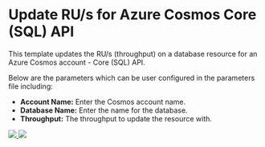 # Update RU/s for Azure Cosmos Core (SQL) API

This template updates the RU/s (throughput) on a database resource for an Azure Cosmos account - Core (SQL) API.

Below are the parameters which can be user configured in the parameters file including:

- **Account Name:** Enter the Cosmos account name.
- **Database Name:** Enter the name for the database.
- **Throughput:** The throughput to update the resource with.

<a href="https://portal.azure.com/#create/Microsoft.Template/uri/https%3A%2F%2Fraw.githubusercontent.com%2FAzure%2Fazure-quickstart-templates%2Fmaster%2F101-cosmosdb-sql-database-ru-update%2Fazuredeploy.json" target="_blank">
    <img src="http://azuredeploy.net/deploybutton.png"/>
</a>
<a href="http://armviz.io/#/?load=https%3A%2F%2Fraw.githubusercontent.com%2FAzure%2Fazure-quickstart-templates%2Fmaster%2F101-cosmosdb-sql-database-ru-update%2Fazuredeploy.json" target="_blank">
    <img src="http://armviz.io/visualizebutton.png"/>
</a>
